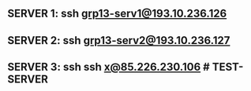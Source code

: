 SERVER 1:      ssh grp13-serv1@193.10.236.126      
------------------------------------------------------------------
SERVER 2:      ssh grp13-serv2@193.10.236.127
------------------------------------------------------------------
SERVER 3:      ssh ssh x@85.226.230.106          # TEST-SERVER
------------------------------------------------------------------
